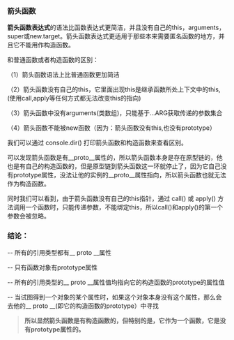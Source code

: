 ### 箭头函数
**箭头函数表达式**的语法比函数表达式更简洁，并且没有自己的this，arguments，super或new.target。箭头函数表达式更适用于那些本来需要匿名函数的地方，并且它不能用作构造函数。

和普通函数或者构造函数的区别：

（1）箭头函数语法上比普通函数更加简洁

（2）箭头函数没有自己的this，它里面出现this是继承函数所处上下文中的this,(使用call,apply等任何方式都无法改变this的指向)

（3）箭头函数中没有arguments(类数组)，只能基于…ARG获取传递的参数集合

（4）箭头函数不能被new函数（因为：箭头函数没有this,也没有prototype）


我们可以通过 console.dir() 打印箭头函数和构造函数来查看区别。

可以发现箭头函数是有__proto__属性的，所以箭头函数本身是存在原型链的，他也是有自己的构造函数的，但是原型链到箭头函数这一环就停止了，因为它自己没有prototype属性，没法让他的实例的__proto__属性指向，所以箭头函数也就无法作为构造函数。

同时我们可以看到，由于箭头函数没有自己的this指针，通过 call() 或 apply() 方法调用一个函数时，只能传递参数，不能绑定this，所以call()和apply()的第一个参数会被忽略。

### 结论：

-- 所有的引用类型都有__ proto __属性

-- 只有函数对象有prototype属性

-- 所有的引用类型的__ proto __属性值均指向它的构造函数的prototype的属性值

-- 当试图得到一个对象的某个属性时，如果这个对象本身没有这个属性，那么会去他的__ proto __(即它的构造函数的prototype）中寻找


>**所以显然箭头函数是有构造函数的，但特别的是，它作为一个函数，它是没有prototype属性的。**
